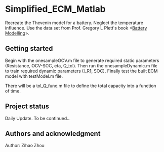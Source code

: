 # Simplified_ECM_Matlab

Recreate the Thevenin model for a battery. Neglect the temperature influence. 
Use the data set from Prof. Gregory L Plett's book <[Battery Modelling](http://mocha-java.uccs.edu/BMS1/index.html)>.

## Getting started

Begin with the onesampleOCV.m file to generate required static parameters (Resistance, OCV-SOC, eta, Q_tol).
Then run the onesampleDynamic.m file to train required dynamic parameters (I_R1, SOC).
Finally test the built ECM model with testModel.m file.

There will be a tol_Q_func.m file to define the total capacity into a function of time. 

## Project status
Daily Update. To be continued...

## Authors and acknowledgment
Author: Zihao Zhou




